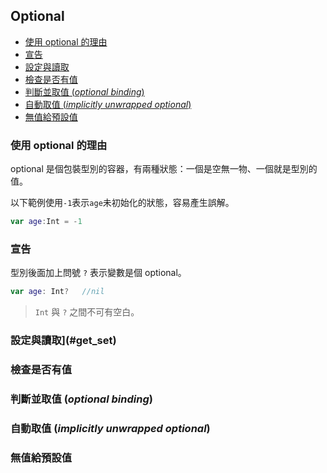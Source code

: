 ## Optional

- [使用 optional 的理由](#reasons)
- [宣告](#declartion)
- [設定與讀取](#get_set)
- [檢查是否有值](#check)
- [判斷並取值 (*optional binding*)](#optional_binding)
- [自動取值 (*implicitly unwrapped optional*)](#implicitly_unwrapped_optional)
- [無值給預設值](#double_question_mark)

<a name="reasons"></a>
### 使用 optional 的理由

optional 是個包裝型別的容器，有兩種狀態：一個是空無一物、一個就是型別的值。

以下範例使用`-1`表示`age`未初始化的狀態，容易產生誤解。
```swift
var age:Int = -1
```

<a name="declartion"></a>
### 宣告

型別後面加上問號 `?` 表示變數是個 optional。
```swift
var age: Int?   //nil
```
> `Int` 與 `?` 之間不可有空白。


<a name="get_set"></a>
### 設定與讀取](#get_set)

<a name="check"></a>
### 檢查是否有值

<a name="optional_binding"></a>
### 判斷並取值 (*optional binding*)

<a name="implicitly_unwrapped_optional"></a>
### 自動取值 (*implicitly unwrapped optional*)

<a name="double_question_mark"></a>
### 無值給預設值